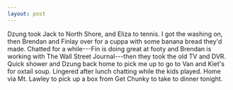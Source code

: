 ```yaml
---
layout: post
---
```


Dzung took Jack to North Shore, and Eliza to tennis. I got the washing on, then
Brendan and Finlay over for a cuppa with some banana bread they'd made. Chatted
for a while---Fin is doing great at footy and Brendan is working with The Wall
Street Journal---then they took the old TV and DVR. Quick shower and Dzung back
home to pick me up to go to Van and Kiet's for oxtail soup. Lingered after lunch
chatting while the kids played. Home via Mt. Lawley to pick up a box from Get
Chunky to take to dinner tonight.
